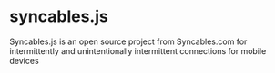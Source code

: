 syncables.js
============

Syncables.js is an open source project from Syncables.com for intermittently and unintentionally intermittent connections for mobile devices